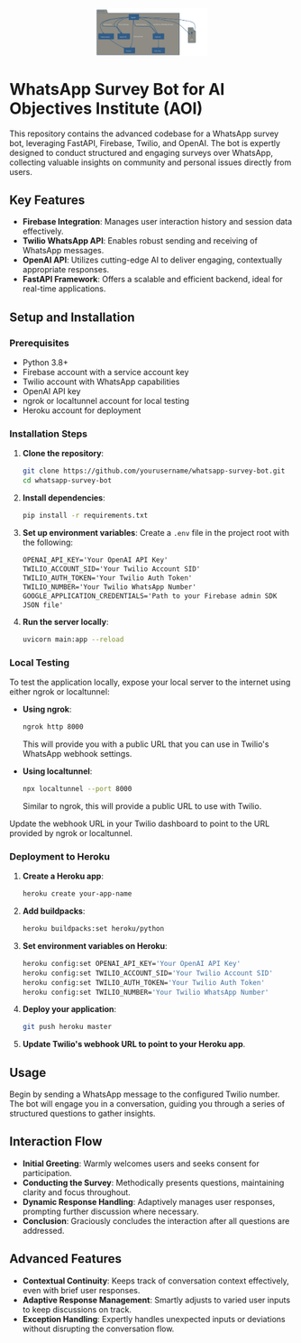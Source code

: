


<p align="center">
   <img src="https://github.com/explomind1/twiliowhatsappbot/blob/main/d_SuSxWXmC.svg" alt="Alt text" width="200"/>
</p>

# WhatsApp Survey Bot for AI Objectives Institute (AOI)

This repository contains the advanced codebase for a WhatsApp survey bot, leveraging FastAPI, Firebase, Twilio, and OpenAI. The bot is expertly designed to conduct structured and engaging surveys over WhatsApp, collecting valuable insights on community and personal issues directly from users.

## Key Features

- **Firebase Integration**: Manages user interaction history and session data effectively.
- **Twilio WhatsApp API**: Enables robust sending and receiving of WhatsApp messages.
- **OpenAI API**: Utilizes cutting-edge AI to deliver engaging, contextually appropriate responses.
- **FastAPI Framework**: Offers a scalable and efficient backend, ideal for real-time applications.

## Setup and Installation

### Prerequisites

- Python 3.8+
- Firebase account with a service account key
- Twilio account with WhatsApp capabilities
- OpenAI API key
- ngrok or localtunnel account for local testing
- Heroku account for deployment

### Installation Steps

1. **Clone the repository**:
   ```bash
   git clone https://github.com/yourusername/whatsapp-survey-bot.git
   cd whatsapp-survey-bot
   ```

2. **Install dependencies**:
   ```bash
   pip install -r requirements.txt
   ```

3. **Set up environment variables**:
   Create a `.env` file in the project root with the following:
   ```plaintext
   OPENAI_API_KEY='Your OpenAI API Key'
   TWILIO_ACCOUNT_SID='Your Twilio Account SID'
   TWILIO_AUTH_TOKEN='Your Twilio Auth Token'
   TWILIO_NUMBER='Your Twilio WhatsApp Number'
   GOOGLE_APPLICATION_CREDENTIALS='Path to your Firebase admin SDK JSON file'
   ```

4. **Run the server locally**:
   ```bash
   uvicorn main:app --reload
   ```

### Local Testing

To test the application locally, expose your local server to the internet using either ngrok or localtunnel:

- **Using ngrok**:
  ```bash
  ngrok http 8000
  ```
  This will provide you with a public URL that you can use in Twilio's WhatsApp webhook settings.

- **Using localtunnel**:
  ```bash
  npx localtunnel --port 8000
  ```
  Similar to ngrok, this will provide a public URL to use with Twilio.

Update the webhook URL in your Twilio dashboard to point to the URL provided by ngrok or localtunnel.

### Deployment to Heroku

1. **Create a Heroku app**:
   ```bash
   heroku create your-app-name
   ```

2. **Add buildpacks**:
   ```bash
   heroku buildpacks:set heroku/python
   ```

3. **Set environment variables on Heroku**:
   ```bash
   heroku config:set OPENAI_API_KEY='Your OpenAI API Key'
   heroku config:set TWILIO_ACCOUNT_SID='Your Twilio Account SID'
   heroku config:set TWILIO_AUTH_TOKEN='Your Twilio Auth Token'
   heroku config:set TWILIO_NUMBER='Your Twilio WhatsApp Number'
   ```

4. **Deploy your application**:
   ```bash
   git push heroku master
   ```

5. **Update Twilio's webhook URL to point to your Heroku app**.

## Usage

Begin by sending a WhatsApp message to the configured Twilio number. The bot will engage you in a conversation, guiding you through a series of structured questions to gather insights.

## Interaction Flow

- **Initial Greeting**: Warmly welcomes users and seeks consent for participation.
- **Conducting the Survey**: Methodically presents questions, maintaining clarity and focus throughout.
- **Dynamic Response Handling**: Adaptively manages user responses, prompting further discussion where necessary.
- **Conclusion**: Graciously concludes the interaction after all questions are addressed.

## Advanced Features

- **Contextual Continuity**: Keeps track of conversation context effectively, even with brief user responses.
- **Adaptive Response Management**: Smartly adjusts to varied user inputs to keep discussions on track.
- **Exception Handling**: Expertly handles unexpected inputs or deviations without disrupting the conversation flow.

